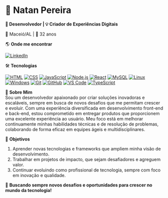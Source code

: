 # 🚀 Natan Pereira  
**💼 Desenvolvedor | 💡 Criador de Experiências Digitais**  

📍 Maceió/AL | 🎂 32 anos  

🌎 **Onde me encontrar**  

[![LinkedIn](https://skillicons.dev/icons?i=linkedin)](https://www.linkedin.com/in/natandspereira)  

🛠️ **Tecnologias**  

[![HTML](https://skillicons.dev/icons?i=html)](https://skillicons.dev) [![CSS](https://skillicons.dev/icons?i=css)](https://skillicons.dev)  [![JavaScript](https://skillicons.dev/icons?i=javascript)](https://skillicons.dev)  [![Node.js](https://skillicons.dev/icons?i=nodejs)](https://skillicons.dev)  [![React](https://skillicons.dev/icons?i=react)](https://skillicons.dev)  [![MySQL](https://skillicons.dev/icons?i=mysql)](https://skillicons.dev)  [![Linux](https://skillicons.dev/icons?i=linux)](https://skillicons.dev)  [![Windows](https://skillicons.dev/icons?i=windows)](https://skillicons.dev)  [![Git](https://skillicons.dev/icons?i=git)](https://skillicons.dev)  [![GitHub](https://skillicons.dev/icons?i=github)](https://skillicons.dev)  [![VS Code](https://skillicons.dev/icons?i=vscode)](https://skillicons.dev)  [![TypeScript](https://skillicons.dev/icons?i=vscode)](https://skillicons.dev) 

🚀 **Sobre Mim** <br>
Sou um desenvolvedor apaixonado por criar soluções inovadoras e escaláveis, sempre em busca de novos desafios que me permitam crescer e evoluir. Com uma experiência diversificada em desenvolvimento front-end e back-end, estou comprometido em entregar produtos que proporcionem uma excelente experiência ao usuário.
Meu foco está em melhorar continuamente minhas habilidades técnicas e de resolução de problemas, colaborando de forma eficaz em equipes ágeis e multidisciplinares.

🌱 **Objetivos**
1. Aprender novas tecnologias e frameworks que ampliem minha visão de desenvolvimento.
2. Trabalhar em projetos de impacto, que sejam desafiadores e agreguem valor.
3. Continuar evoluindo como profissional de tecnologia, sempre com foco em inovação e qualidade.

🚀 **Buscando sempre novos desafios e oportunidades para crescer no mundo da tecnologia!**  




